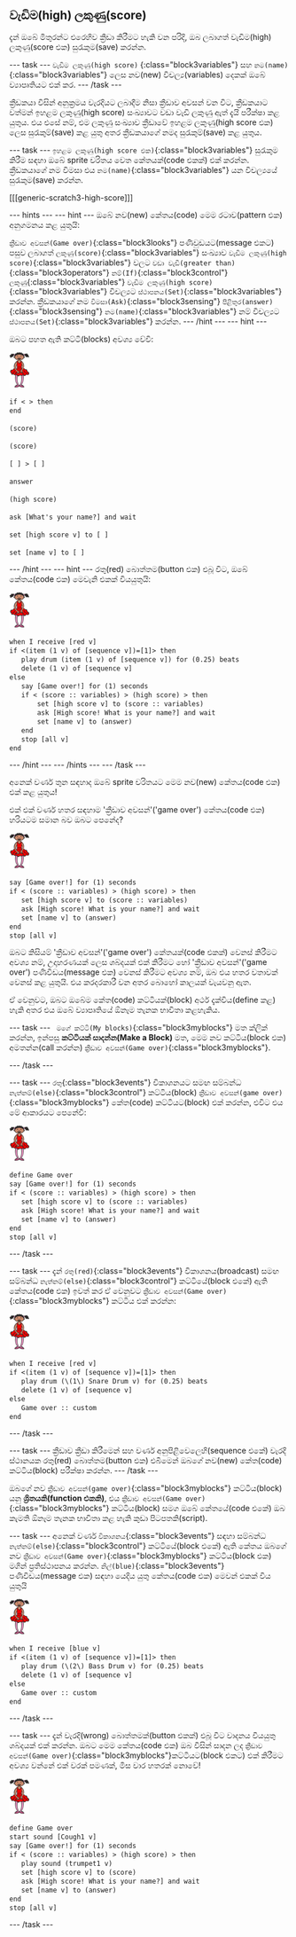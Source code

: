 ## වැඩිම(high) ලකුණු(score)

දැන් ඔබේ මිතුරන්ට එරෙහිව ක්‍රීඩා කිරීමට හැකි වන පරිදි, ඔබ ලබාගත් වැඩිම(high) ලකුණු(score එක) සුරැකුම(save) කරන්න.

\--- task \--- `වැඩිම ලකුණු(high score)` {:class="block3variables"} සහ `නම(name)`{:class="block3variables"} ලෙස නව(new) විචල්‍ය(variables) දෙකක් ඔබේ ව්‍යාපෘතියට එක් කර. \--- /task \---

ක්‍රීඩකයා විසින් අනුක්‍රමය වැරදියට ලබාදීම නිසා ක්‍රීඩාව අවසන් වන විට, ක්‍රීඩකයාට වත්මන් ඉහළම ලකුණු(high score) සංඛ්‍යාවට වඩා වැඩි ලකුණු ඇත් දැයි පරීක්ෂා කළ යුතුය. එය එසේ නම්, එම ලකුණු සංඛ්‍යාව ක්‍රීඩාවේ ඉහළම ලකුණු(high score එක) ලෙස සුරැකුම්(save) කළ යුතු අතර ක්‍රීඩකයාගේ නමද සුරැකුම්(save) කළ යුතුය.

\--- task \--- `ඉහළම ලකුණු(high score එක)`{:class="block3variables"} සුරැකුම කිරීම සඳහා ඔබේ sprite චරිතය වෙත කේතයක්(code එකක්) එක් කරන්න. ක්‍රීඩකයාගේ නම විමසා එය `නම(name)`{:class="block3variables"} යන විචල්‍යයේ සුරැකුම(save) කරන්න.

[[[generic-scratch3-high-score]]]

\--- hints \--- \--- hint \--- ඔබේ නව(new) කේතය(code) මෙම රටාව(pattern එක) අනුගමනය කළ යුතුයි:

`ක්‍රීඩාව අවසන්(Game over)`{:class="block3looks"} පණිවුඩයට(message එකට) පසුව ලබාගත් `ලකුණු(score)`{:class="block3variables"} සංඛ්‍යාව `වැඩිම ලකුණු(high score)`{:class="block3variables"} වලට `වඩා වැඩි(greater than)`{:class="block3operators"} `නම්(If)`{:class="block3control"} `ලකුණු`{:class="block3variables"} `වැඩිම ලකුණු(high score)`{:class="block3variables"} විචල්‍යට `ස්ථාපනය(Set)`{:class="block3variables"} කරන්න. ක්‍රීඩකයාගේ නම `විමසා(Ask)`{:class="block3sensing"} `පිළිතුර(answer)`{:class="block3sensing"} `නම(name)`{:class="block3variables"} නම් විචල්‍යට `ස්ථාපනය(Set)`{:class="block3variables"} කරන්න. \--- /hint \--- \--- hint \---

ඔබට පහත ඇති කට්ටි(blocks) අවශ්‍ය වේවි:

![ballerina](images/ballerina.png)

```blocks3
if < > then
end

(score)

(score)

[ ] > [ ]

answer

(high score)

ask [What's your name?] and wait

set [high score v] to [ ] 

set [name v] to [ ] 
```

\--- /hint \--- \--- hint \--- රතු(red) බොත්තම(button එක) එබූ විට, ඔබේ කේතය(code එක) මෙවැනි එකක් වියයුතුයි:

![මුද්‍රා නාට්‍ය ශිල්පියා](images/ballerina.png)

```blocks3
when I receive [red v]
if <(item (1 v) of [sequence v])=[1]> then
   play drum (item (1 v) of [sequence v]) for (0.25) beats
   delete (1 v) of [sequence v]
else
   say [Game over!] for (1) seconds
   if < (score :: variables) > (high score) > then
       set [high score v] to (score :: variables)
       ask [High score! What is your name?] and wait
       set [name v] to (answer)
   end
   stop [all v]
end
```

\--- /hint \--- \--- /hints \--- \--- /task \---

අනෙක් වර්ණ තුන සඳහාද ඔබේ sprite චරිතයට මෙම නව(new) කේතය(code එක) එක් කළ යුතුය!

එක් එක් වර්ණ හතර සඳහාම 'ක්‍රීඩාව අවසන්'('game over') කේතය(code එක) හරියටම සමාන බව ඔබට පෙනේද?

![මුද්‍රා නාට්‍ය ශිල්පියා](images/ballerina.png)

```blocks3
say [Game over!] for (1) seconds
if < (score :: variables) > (high score) > then
   set [high score v] to (score :: variables)
   ask [High score! What is your name?] and wait
   set [name v] to (answer)
end
stop [all v]
```

ඔබට කිසියම් 'ක්‍රීඩාව අවසන්'('game over') කේතයක්(code එකක්) වෙනස් කිරීමට අවශ්‍ය නම්, උදාහරණයක් ලෙස ශබ්දයක් එක් කිරීමට හෝ 'ක්‍රීඩාව අවසන්'('game over') පණිවිඩය(message එක) වෙනස් කිරීමට අවශ්‍ය නම්, ඔබ එය හතර වතාවක් වෙනස් කළ යුතුයි. එය කරදරකාරී වන අතර බොහෝ කාලයක් වැයවනු ඇත.

ඒ වෙනුවට, ඔබට ඔබේම කේත(code) කට්ටියක්(block) අර්ථ දැක්විය(define කළ) හැකි අතර එය ඔබේ ව්‍යාපෘතියේ ඕනෑම තැනක භාවිතා කළහැකිය.

\--- task \--- ` මගේ කට්ටි(My blocks)`{:class="block3myblocks"} මත ක්ලික් කරන්න, ඉන්පසු **කට්ටියක් සාදන්න(Make a Block)** මත, මෙම නව කට්ටිය(block එක) අමතන්න(call කරන්න) `ක්‍රීඩාව අවසන්(Game over)`{:class="block3myblocks"}.

\--- /task \---

\--- task \--- `රතු`{:class="block3events"} විකාශනයට සමඟ සම්බන්ධ `නැත්නම්(else)`{:class="block3control"} කට්ටිය(block) `ක්‍රීඩාව අවසන්(game over)`{:class="block3myblocks"} කේත(code) කට්ටියට(block) එක් කරන්න, එවිට එය මේ ආකාරයට පෙනේවී:

![මුද්‍රා නාට්‍ය ශිල්පියා](images/ballerina.png)

```blocks3
define Game over
say [Game over!] for (1) seconds
if < (score :: variables) > (high score) > then
   set [high score v] to (score :: variables)
   ask [High score! What is your name?] and wait
   set [name v] to (answer)
end
stop [all v]
```

\--- /task \---

\--- task \--- දැන් `රතු(red)`{:class="block3events"} විකාශනය(broadcast) සමඟ සම්බන්ධ `නැත්නම්(else)`{:class="block3control"} කට්ටියේ(block එකේ) ඇති කේතය(code එක) ඉවත් කර ඒ වෙනුවට `ක්‍රීඩාව අවසන්(Game over)`{:class="block3myblocks"} කට්ටිය එක් කරන්න:

![මුද්‍රා නාට්‍ය ශිල්පියා](images/ballerina.png)

```blocks3
when I receive [red v]
if <(item (1 v) of [sequence v])=[1]> then
   play drum (\(1\) Snare Drum v) for (0.25) beats
   delete (1 v) of [sequence v]
else
   Game over :: custom
end
```

\--- /task \---

\--- task \--- ක්‍රීඩාව ක්‍රීඩා කිරීමෙන් සහ වර්ණ අනුපිළිවෙලෙහි(sequence එකේ) වැරදි ස්ථානයක රතු(red) බොත්තම(button එක) එබීමෙන් ඔබගේ නව(new) කේත(code) කට්ටිය(block) පරීක්ෂා කරන්න. \--- /task \---

ඔබගේ නව `ක්‍රීඩාව අවසන්(game over)`{:class="block3myblocks"} කට්ටිය(block) යනු **ශ්‍රිතයකි(function එකකි)**, එය `ක්‍රීඩාව අවසන්(Game over)`{:class="block3myblocks"} කට්ටිය(block) සමග ඔබේ කේතයේ(code එකේ) ඔබ කැමති ඕනෑම තැනක භාවිතා කළ හැකි කුඩා පිටපතකි(script).

\--- task \--- අනෙක් වර්ණ `විකාශනය`{:class="block3events"} සඳහා සම්බන්ධ `නැත්නම්(else)`{:class="block3control"} කට්ටියේ(block එකේ) ඇති කේතය ඔබගේ නව `ක්‍රීඩාව අවසන්(Game over)`{:class="block3myblocks"} කට්ටිය(block එක) මගින් ප්‍රතිස්ථාපනය කරන්න. `නිල්(blue)`{:class="block3events"} පණිවිඩය(message එක) සඳහා යෙදිය යුතු කේතය(code එක) මෙවන් එකක් විය යුතුයි

![මුද්‍රා නාට්‍ය ශිල්පියා](images/ballerina.png)

```blocks3
when I receive [blue v]
if <(item (1 v) of [sequence v])=[1]> then
   play drum (\(2\) Bass Drum v) for (0.25) beats
   delete (1 v) of [sequence v]
else
   Game over :: custom
end
```

\--- /task \---

\--- task \--- දැන් වැරදි(wrong) බොත්තමක්(button එකක්) එබූ විට වාදනය වියයුතු ශබ්දයක් එක් කරන්න. ඔබට මෙම කේතය(code එක) ඔබ විසින් සාදන ලද `ක්‍රීඩාව අවසන්(Game over)`{:class="block3myblocks"}කට්ටියට(block එකට) එක් කිරීමට අවශ්‍ය වන්නේ එක් වරක් පමණක්, මිස වාර හතරක් නොවේ!

![මුද්‍රා නාට්‍ය ශිල්පියා](images/ballerina.png)

```blocks3
define Game over
start sound [Cough1 v]
say [Game over!] for (1) seconds
if < (score :: variables) > (high score) > then
   play sound (trumpet1 v)
   set [high score v] to (score)
   ask [High score! What is your name?] and wait
   set [name v] to (answer)
end
stop [all v]
```

\--- /task \---